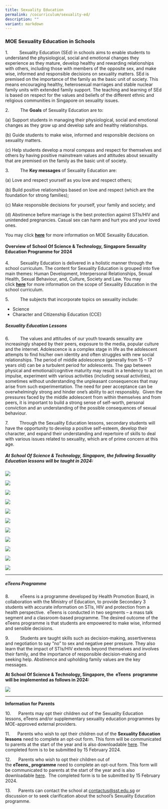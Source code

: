 ```yaml
---
title: Sexuality Education
permalink: /cocurriculum/sexuality-ed/
description: ""
variant: markdown
---
```

### MOE Sexuality Education in Schools

1.         Sexuality Education (SEd) in schools aims to enable students to understand the physiological, social and emotional changes they experience as they mature, develop healthy and rewarding relationships with others, including those with members of the opposite sex, and make wise, informed and responsible decisions on sexuality matters. SEd is premised on the importance of the family as the basic unit of society. This means encouraging healthy, heterosexual marriages and stable nuclear family units with extended family support. The teaching and learning of SEd is based on respect for the values and beliefs of the different ethnic and religious communities in Singapore on sexuality issues.

2.         The **Goals** of Sexuality Education are to:

(a) Support students in managing their physiological, social                  and emotional changes as they grow up and develop                      safe and healthy relationships.

(b) Guide students to make wise, informed and responsible                  decisions on sexuality matters.

(c) Help students develop a moral compass and respect for                 themselves and others by having positive mainstream                     values and attitudes about sexuality that are premised on               the family as the basic unit of society.
		 

3.         The **Key messages** of Sexuality Education are:

(a)          Love and respect yourself as you love and respect others;

(b)       Build positive relationships based on love and respect                    (which are the foundation for strong families);

(c)       Make responsible decisions for yourself, your family and                  society; and

(d)      Abstinence before marriage is the best protection against                STIs/HIV and unintended pregnancies. Casual sex can harm            and hurt you and your loved ones.

You may click [**here**](https://www.moe.gov.sg/education-in-sg/our-programmes/sexuality-education) for more information on MOE Sexuality Education.


#### Overview of School Of Science & Technology, Singapore Sexuality Education Programme for 2024

4.         Sexuality Education is delivered in a holistic manner through the school curriculum. The content for Sexuality Education is grouped into five main themes: Human Development, Interpersonal Relationships, Sexual Health, Sexual Behaviour, and, Culture, Society and Law. You may click [**here**](https://www.moe.gov.sg/education-in-sg/our-programmes/sexuality-education/scope-and-teaching-approach) for more information on the scope of Sexuality Education in the school curriculum. 

5.         The subjects that incorporate topics on sexuality include:

*   Science
*   Character and Citizenship Education (CCE)

##### Sexuality Education Lessons

6.         The values and attitudes of our youth towards sexuality are increasingly shaped by their peers, exposure to the media, popular culture and the internet. Adolescence is a complex stage in life as the adolescent attempts to find his/her own identity and often struggles with new social relationships. The period of middle adolescence (generally from 15 – 17 years old) can be a turbulent period for adolescents. The gap between physical and emotional/cognitive maturity may result in a tendency to act on impulse, experiment with various activities (including sexual activities), sometimes without understanding the unpleasant consequences that may arise from such experimentation. The need for peer acceptance can be overwhelmingly strong and hinder one’s ability to act responsibly.  Given the pressures faced by the middle adolescent from within themselves and from peers, it is important to build a strong sense of self-worth, personal conviction and an understanding of the possible consequences of sexual behaviour. 

7.         Through the Sexuality Education lessons, secondary students will have the opportunity to develop a positive self-esteem, develop their character, and expand their understanding and repertoire of skills to deal with various issues related to sexuality, which are of prime concern at this age.    


##### At School Of Science & Technology, Singapore, the following Sexuality Education lessons will be taught in 2024:

![](/images/Curriculum/Sec_1.jpg)

![](/images/Curriculum/Sec_1_a__2.jpg)

![](/images/Curriculum/Sec_1_b_.jpg)

![](/images/Curriculum/Sec_2.jpg)

![](/images/Curriculum/Sec_2_a_.jpg)

![](/images/Curriculum/Sec_2_b_.jpg)

![](/images/Curriculum/Sec_3.jpg)

![](/images/Curriculum/Sec_3__a_.jpg)

![](/images/Curriculum/Sec_4.jpg)

![](/images/Curriculum/Sec_4__a_.jpg)

![](/images/Curriculum/Sec_4_b_.jpg)
* * *
##### eTeens Programme

8.         eTeens is a programme developed by Health Promotion Board, in collaboration with the Ministry of Education, to provide Secondary 3 students with accurate information on STIs, HIV and protection from a health perspective.  eTeens is conducted in two segments – a mass talk segment and a classroom-based programme.  The desired outcome of the eTeens programme is that students are empowered to make wise, informed and sensible decisions.

9.         Students are taught skills such as decision-making, assertiveness and negotiation to say “no” to sex and negative peer pressure. They also learn that the impact of STIs/HIV extends beyond themselves and involves their family, and the importance of responsible decision-making and seeking help. Abstinence and upholding family values are the key messages.

**At School Of Science & Technology, Singapore, the  eTeens  programme will be implemented as follows in 2024:**

![](/images/Curriculum/e_teems_programme.jpg)

* * *

**Information for Parents**

10.      Parents may opt their children out of the Sexuality Education lessons, eTeens and/or supplementary sexuality education programmes by MOE-approved external providers.

11.      Parents who wish to opt their children out of the **Sexuality Education lessons** need to complete an opt-out form. This form will be communicated to parents at the start of the year and is also downloadable [here](https://drive.google.com/file/d/1VsKcPZa2QDcoqofqFDAqsfmb7xthVyUx/view?usp=sharing).
The completed form is to be submitted by 15 February 2024.

12.      Parents who wish to opt their children out of the **eTeens_ programme** need to complete an opt-out form. This form will be communicated to parents at the start of the year and is also downloadable [here](https://drive.google.com/file/d/14V3JmlluAqZvSMJBVPWaeGUFGD_QrUeX/view?usp=sharing).  The completed form is to be submitted by 15 February 2024.

13.      Parents can contact the school at [contactus@sst.edu.sg](mailto:contactus@sst.edu.sgf) or discussion or to seek clarification about the school’s Sexuality Education programme.

